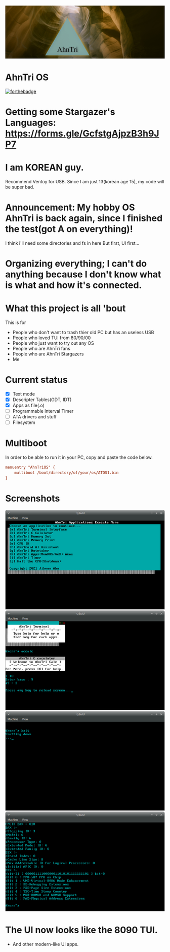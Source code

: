 ![AhnTriLogo](at.jpg)
# AhnTri OS
[![forthebadge](https://forthebadge.com/images/badges/powered-by-responsibility.svg)](https://forthebadge.com)
# Getting some Stargazer's Languages: https://forms.gle/GcfstgAjpzB3h9JP7
# I am KOREAN guy.

Recommend Ventoy for USB.
Since I am just 13(korean age 15), my code will be super bad. 
# Announcement: My hobby OS AhnTri is back again, since I finished the test(got A on everything)!
I think i'll need some directories and fs in here
But first, UI first...
# Organizing everything; I can't do anything because I don't know what is what and how it's connected.
# What this project is all 'bout
This is for
 - People who don't want to trash thier old PC but has an useless USB
 - People who loved TUI from 80/90/00
 - People who just want to try out any OS
 - People who are AhnTri fans
 - People who are AhnTri Stargazers
 - Me
# Current status
- [x] Text mode
- [x] Descripter Tables(GDT, IDT)
- [x] Apps as file(.o)
- [ ] Programmable Interval Timer
- [ ] ATA drivers and stuff
- [ ] Filesystem

# Multiboot
In order to be able to run it in your PC, copy and paste the code below.
```INI
menuentry "AhnTriOS" {
	multiboot /boot/directory/of/your/os/ATOS1.bin
}
```
# Screenshots
![Screenshot of 1.2.3](sshot.png)
![Screenshot of 1.2.3](sshot2.png)
![Screenshot of 1.2.3](sshot3.png)
![Screenshot of 1.2.3](sshot4.png)

# The UI now looks like the 8090 TUI.
- And other modern-like UI apps.
